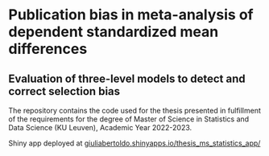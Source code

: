 # Publication bias in meta-analysis of dependent standardized mean differences 
## Evaluation of three-level models to detect and correct selection bias

The repository contains the code used for the thesis presented in fulfillment of the requirements for the degree of Master of Science in Statistics and Data Science (KU Leuven), Academic Year 2022-2023.

Shiny app deployed at <a href="https://giuliabertoldo.shinyapps.io/thesis_ms_statistics_app/ " > giuliabertoldo.shinyapps.io/thesis_ms_statistics_app/ </a>
